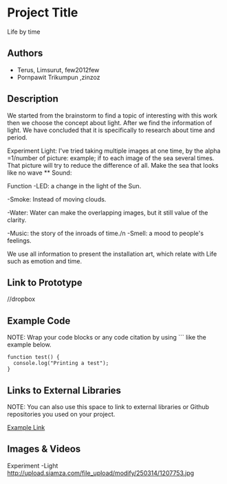 # Project Title
Life by time

## Authors
- Terus, Limsurut, few2012few
- Pornpawit Trikumpun ,zinzoz

## Description
We started from the brainstorm to find a topic of interesting with this work then we choose the concept about light. After we find the information of light. We have concluded that it is specifically to research about time and period.
 
Experiment
Light: I've tried taking multiple images at one time, by the alpha =1/number of picture: example; if to each image of the sea several times. That picture will try to reduce the difference of all. Make the sea that looks like no wave **
Sound:

Function
-LED: a change in the light of the Sun.

-Smoke: Instead of moving clouds.

-Water: Water can make the overlapping images, but it still value of the clarity. 

-Music: the story of the inroads of time./n
-Smell: a mood to people's feelings.


We use all information to present the installation art, which relate with Life such as emotion and time.

## Link to Prototype
//dropbox

## Example Code
NOTE: Wrap your code blocks or any code citation by using ``` like the example below.
```
function test() {
  console.log("Printing a test");
}
```
## Links to External Libraries
 NOTE: You can also use this space to link to external libraries or Github repositories you used on your project.

[Example Link](http://www.google.com "Example Link")

## Images & Videos
Experiment
-Light 
http://upload.siamza.com/file_upload/modify/250314/1207753.jpg
